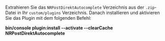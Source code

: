 Extrahieren Sie das `NRPostDirektAutocomplete` Verzeichnis aus der `.zip`-Datei in Ihr `custom/plugins` Verzeichnis.
Danach installieren und aktivieren Sie das Plugin mit dem folgenden Befehl:

**bin/console plugin:install --activate --clearCache NRPostDirektAutocomplete**
